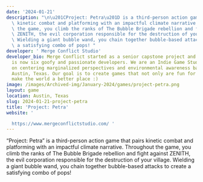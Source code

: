 ```yaml
---
date: '2024-01-21'
description: "\n\u201CProject: Petra\u201D is a third-person action game that pairs\
  \ kinetic combat and platforming with an impactful climate narrative. Throughout\
  \ the game, you climb the ranks of The Bubble Brigade rebellion and fight against\
  \ ZENITH, the evil corporation responsible for the destruction of your village.\
  \ Wielding a giant bubble wand, you chain together bubble-based attacks to create\
  \ a satisfying combo of pops! "
developer: ' Merge Conflict Studio'
developer_bio: Merge Conflict started as a senior capstone project and a dream that
  is now six goofy and passionate developers. We are an Indie Game Studio focused
  on centering marginalized perspectives and environmental awareness based out of
  Austin, Texas. Our goal is to create games that not only are fun for everyone but
  make the world a better place :)
image: /images/Archived-img/January-2024/games/project-petra.png
layout: game
location: Austin, Texas
slug: 2024-01-21-project-petra
title: 'Project: Petra'
website: '

  https://www.mergeconflictstudio.com/ '
---
```



“Project: Petra” is a third-person action game that pairs kinetic combat and platforming with an impactful climate narrative. Throughout the game, you climb the ranks of The Bubble Brigade rebellion and fight against ZENITH, the evil corporation responsible for the destruction of your village. Wielding a giant bubble wand, you chain together bubble-based attacks to create a satisfying combo of pops! 